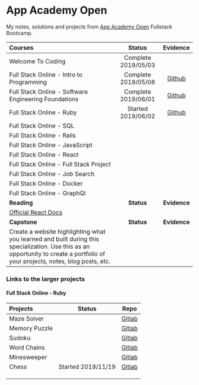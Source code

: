 # App Academy Open

My notes, solutions and projects from [App Academy Open](https://open.appacademy.io/) Fullstack Bootcamp.

| Courses  |   Status   |   Evidence   |
| :------------------------------------------------------------------------------------------------------------------------------------------------------------------------------ | :--------: | :----------: |
| Welcome To Coding  | Complete  2019/05/03 |              |
| Full Stack Online - Intro to Programming | Complete 2019/05/08 |  [Github](https://github.com/Renestl/AAO/tree/master/1%20Intro)            |
| Full Stack Online - Software Engineering Foundations | Complete 2019/06/01|  [Github](https://github.com/Renestl/AAO/tree/master/2%20Software%20Engineering%20Foundations) |
| Full Stack Online - Ruby |  Started 2019/06/02 | [Github](https://github.com/Renestl/AAO/tree/master/3%20Ruby) |
| Full Stack Online - SQL  |            |              |
| Full Stack Online - Rails  |            |              |
| Full Stack Online - JavaScript |            |              |
| Full Stack Online - React |            |              |
| Full Stack Online - Full Stack Project |            |              |
| Full Stack Online - Job Search |            |              |
| Full Stack Online - Docker |            |              |
| Full Stack Online - GraphQl |            |              |
| **Reading** | **Status** | **Evidence** |
| [Official React Docs](https://reactjs.org/docs/getting-started.html) |            |              |
| **Capstone** | **Status** | **Evidence** |
| Create a website highlighting what you learned and built during this specialization. Use this as an opportunity to create a portfolio of your projects, notes, blog posts, etc. |            |

### Links to the larger projects

#### Full Stack Online - Ruby
| Projects | Status | Repo |
:------------------------------------------------------------------------------------------------------------------------------------------------------------------------------ | :--------: | :----------:
| Maze Solver |  | [Gitlab](https://gitlab.com/Renestl/maze-solver)|
| Memory Puzzle| | [Gitlab](https://gitlab.com/Renestl/memory-puzzle)|
| Sudoku | | [Gitlab](https://gitlab.com/Renestl/sudoku)|
| Word Chains | | [Gitlab](https://gitlab.com/Renestl/word-chains)|
| Minesweeper | | [Gitlab](https://gitlab.com/Renestl/minesweeper)|
| Chess | Started 2019/11/19  | [Gitlab](https://gitlab.com/Renestl/chess)|
|| |
|| |
|| |